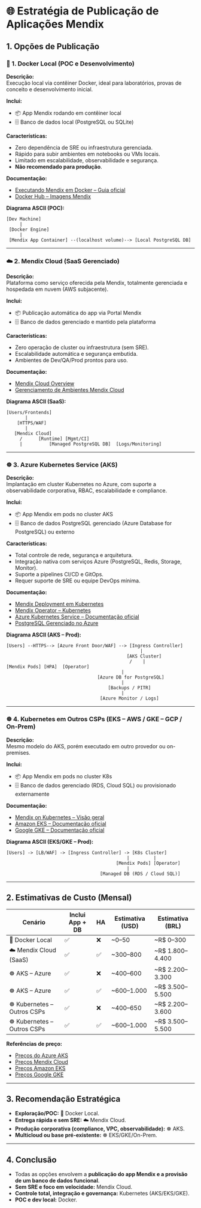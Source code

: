 
# 🌐 Estratégia de Publicação de Aplicações Mendix  

## 1. Opções de Publicação

### 🐳 1. Docker Local (POC e Desenvolvimento)
**Descrição:**  
Execução local via contêiner Docker, ideal para laboratórios, provas de conceito e desenvolvimento inicial.

**Inclui:**  
- 📦 App Mendix rodando em contêiner local  
- 🗄️ Banco de dados local (PostgreSQL ou SQLite)

**Características:**
- Zero dependência de SRE ou infraestrutura gerenciada.
- Rápido para subir ambientes em notebooks ou VMs locais.
- Limitado em escalabilidade, observabilidade e segurança.
- **Não recomendado para produção**.

**Documentação:**  
- [Executando Mendix em Docker – Guia oficial](https://docs.mendix.com/howto/deploy/run-mendix-on-docker/)  
- [Docker Hub – Imagens Mendix](https://hub.docker.com/r/mendix/docker-mendix-buildpack)

**Diagrama ASCII (POC):**
```
[Dev Machine]
     |
 [Docker Engine]
     |
 [Mendix App Container] --(localhost volume)--> [Local PostgreSQL DB]
```

---

### ☁️ 2. Mendix Cloud (SaaS Gerenciado)
**Descrição:**  
Plataforma como serviço oferecida pela Mendix, totalmente gerenciada e hospedada em nuvem (AWS subjacente).

**Inclui:**  
- 📦 Publicação automática do app via Portal Mendix  
- 🗄️ Banco de dados gerenciado e mantido pela plataforma  

**Características:**
- Zero operação de cluster ou infraestrutura (sem SRE).
- Escalabilidade automática e segurança embutida.
- Ambientes de Dev/QA/Prod prontos para uso.

**Documentação:**  
- [Mendix Cloud Overview](https://docs.mendix.com/developerportal/deploy/mendix-cloud-deploy/)  
- [Gerenciamento de Ambientes Mendix Cloud](https://docs.mendix.com/developerportal/deploy/environments/)

**Diagrama ASCII (SaaS):**
```
[Users/Frontends]
       |
    [HTTPS/WAF]
       |
   [Mendix Cloud]
     /      [Runtime] [Mgmt/CI]
     |          [Managed PostgreSQL DB]  [Logs/Monitoring]
```

---

### ☸️ 3. Azure Kubernetes Service (AKS)
**Descrição:**  
Implantação em cluster Kubernetes no Azure, com suporte a observabilidade corporativa, RBAC, escalabilidade e compliance.

**Inclui:**  
- 📦 App Mendix em pods no cluster AKS  
- 🗄️ Banco de dados PostgreSQL gerenciado (Azure Database for PostgreSQL) ou externo  

**Características:**
- Total controle de rede, segurança e arquitetura.  
- Integração nativa com serviços Azure (PostgreSQL, Redis, Storage, Monitor).  
- Suporte a pipelines CI/CD e GitOps.  
- Requer suporte de SRE ou equipe DevOps mínima.

**Documentação:**  
- [Mendix Deployment em Kubernetes](https://docs.mendix.com/developerportal/deploy/kubernetes-deploy/)  
- [Mendix Operator – Kubernetes](https://github.com/mendix/mendix-k8s-operator)  
- [Azure Kubernetes Service – Documentação oficial](https://learn.microsoft.com/azure/aks/)  
- [PostgreSQL Gerenciado no Azure](https://learn.microsoft.com/azure/postgresql/flexible-server/)

**Diagrama ASCII (AKS – Prod):**
```
[Users] --HTTPS--> [Azure Front Door/WAF] --> [Ingress Controller]
                                                  |
                                             [AKS Cluster]
                                              /    |                                         [Mendix Pods] [HPA]  [Operator]
                                           |
                                  [Azure DB for PostgreSQL]
                                           |
                                      [Backups / PITR]
                                           |
                                   [Azure Monitor / Logs]
```

---

### ☸️ 4. Kubernetes em Outros CSPs (EKS – AWS / GKE – GCP / On-Prem)
**Descrição:**  
Mesmo modelo do AKS, porém executado em outro provedor ou on-premises.

**Inclui:**  
- 📦 App Mendix em pods no cluster K8s  
- 🗄️ Banco de dados gerenciado (RDS, Cloud SQL) ou provisionado externamente  

**Documentação:**  
- [Mendix on Kubernetes – Visão geral](https://docs.mendix.com/developerportal/deploy/kubernetes-deploy/)  
- [Amazon EKS – Documentação oficial](https://docs.aws.amazon.com/eks/)  
- [Google GKE – Documentação oficial](https://cloud.google.com/kubernetes-engine/docs)

**Diagrama ASCII (EKS/GKE – Prod):**
```
[Users] -> [LB/WAF] -> [Ingress Controller] -> [K8s Cluster]
                                             |         |
                                         [Mendix Pods] [Operator]
                                             |
                                   [Managed DB (RDS / Cloud SQL)]
```

---

## 2. Estimativas de Custo (Mensal)

| Cenário | Inclui App + DB | HA | Estimativa (USD) | Estimativa (BRL) |
|--------|------------------|----|------------------|------------------|
| 🐳 Docker Local | ✅ | ❌ | ~0–50 | ~R$ 0–300 |
| ☁️ Mendix Cloud (SaaS) | ✅ | ✅ | ~300–800 | ~R$ 1.800–4.400 |
| ☸️ AKS – Azure | ✅ | ❌ | ~400–600 | ~R$ 2.200–3.300 |
| ☸️ AKS – Azure | ✅ | ✅ | ~600–1.000 | ~R$ 3.500–5.500 |
| ☸️ Kubernetes – Outros CSPs | ✅ | ❌ | ~400–650 | ~R$ 2.200–3.600 |
| ☸️ Kubernetes – Outros CSPs | ✅ | ✅ | ~600–1.000 | ~R$ 3.500–5.500 |

**Referências de preço:**  
- [Preços do Azure AKS](https://azure.microsoft.com/pricing/details/kubernetes-service/)  
- [Preços Mendix Cloud](https://www.mendix.com/pricing/)  
- [Preços Amazon EKS](https://aws.amazon.com/eks/pricing/)  
- [Preços Google GKE](https://cloud.google.com/kubernetes-engine/pricing)

---

## 3. Recomendação Estratégica
- **Exploração/POC:** 🐳 Docker Local.  
- **Entrega rápida e sem SRE:** ☁️ Mendix Cloud.  
- **Produção corporativa (compliance, VPC, observabilidade):** ☸️ AKS.  
- **Multicloud ou base pré-existente:** ☸️ EKS/GKE/On-Prem.

---

## 4. Conclusão
- Todas as opções envolvem a **publicação do app Mendix e a provisão de um banco de dados funcional**.  
- **Sem SRE e foco em velocidade:** Mendix Cloud.  
- **Controle total, integração e governança:** Kubernetes (AKS/EKS/GKE).  
- **POC e dev local:** Docker.
